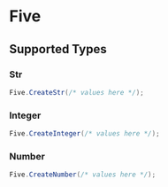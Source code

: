 # Five


## Supported Types

### Str

```csharp
Five.CreateStr(/* values here */);
```

### Integer

```csharp
Five.CreateInteger(/* values here */);
```

### Number

```csharp
Five.CreateNumber(/* values here */);
```
